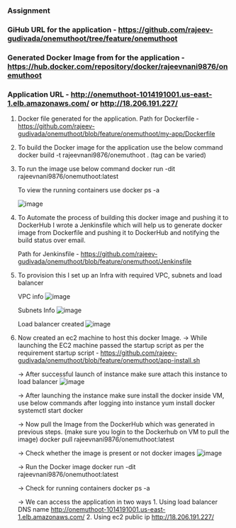 
### Assignment

### GiHub URL for the application - https://github.com/rajeev-gudivada/onemuthoot/tree/feature/onemuthoot

### Generated Docker Image from for the application - https://hub.docker.com/repository/docker/rajeevnani9876/onemuthoot

### Application URL - http://onemuthoot-1014191001.us-east-1.elb.amazonaws.com/  or http://18.206.191.227/

1. Docker file generated for the application.
Path for Dockerfile - https://github.com/rajeev-gudivada/onemuthoot/blob/feature/onemuthoot/my-app/Dockerfile

2. To build the Docker image for the application use the below command 
   docker build -t rajeevnani9876/onemuthoot .  (tag can be varied)

3. To run the image use below command
    docker run -dit rajeevnani9876/onemuthoot:latest

    To view the running containers use docker ps -a

    ![image](https://user-images.githubusercontent.com/117442064/200156902-814fd359-2077-4d85-95cc-ad43e98f5bf6.png)


4. To Automate the process of building this docker image and pushing it to DockerHub I wrote a Jenkinsfile which will help us to generate docker image from Dockerfile and pushing it to DockerHub and notifying the build status over email.

    Path for Jenkinsfile - https://github.com/rajeev-gudivada/onemuthoot/blob/feature/onemuthoot/Jenkinsfile

5. To provision this I set up an Infra with required VPC, subnets and load balancer
   
   VPC info
   ![image](https://user-images.githubusercontent.com/117442064/200156944-50fdbef1-2dee-4487-97d4-b7c1dfa20b4d.png)


    Subnets Info
    ![image](https://user-images.githubusercontent.com/117442064/200156959-2fb39a2d-1b9c-4c2f-be9d-1c78a12f2ffa.png)


    Load balancer created
    ![image](https://user-images.githubusercontent.com/117442064/200156969-f675b1af-5a68-4ec4-bb8f-4a6cae48c997.png)

6. Now created an ec2 machine to host this docker Image.
   -> While launching the EC2 machine passed the startup script as per the requirement 
       startup script - https://github.com/rajeev-gudivada/onemuthoot/blob/feature/onemuthoot/app-install.sh
       
   -> After successful launch of instance make sure attach this instance to load balancer
       ![image](https://user-images.githubusercontent.com/117442064/200157015-b3e4dbbf-9109-4f3f-8fbb-cd7da9e062d9.png)


    -> After launching the instance make sure install the docker inside VM, use below commands after logging into instance
        yum install docker
        systemctl start docker
        
        
    -> Now pull the Image from the DockerHub which was generated in previous steps. (make sure you login to the Dockerhub on VM to pull the image)
       docker pull rajeevnani9876/onemuthoot:latest

    -> Check whether the image is present or not
           docker images 
           ![image](https://user-images.githubusercontent.com/117442064/200157033-fe924dbc-c489-4ca3-a7fc-4d8a5d38dcd4.png)
    
    -> Run the Docker image 
           docker run -dit rajeevnani9876/onemuthoot:latest

    -> Check for running containers
            docker ps -a 

    -> We can access the application in two ways
        1. Using load balancer DNS name
           http://onemuthoot-1014191001.us-east-1.elb.amazonaws.com/
        2. Using ec2 public ip
            http://18.206.191.227/
       
